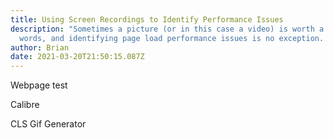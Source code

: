 ```yaml
---
title: Using Screen Recordings to Identify Performance Issues
description: "Sometimes a picture (or in this case a video) is worth a thousand
  words, and identifying page load performance issues is no exception. "
author: Brian
date: 2021-03-20T21:50:15.087Z
---
```

Webpage test

Calibre

CLS Gif Generator